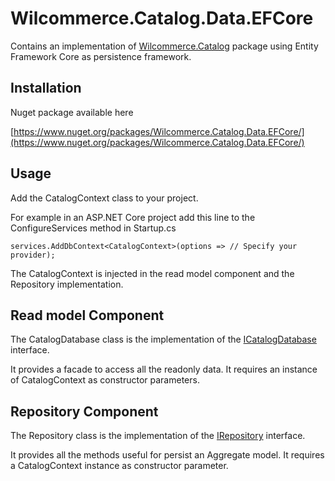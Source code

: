 # Wilcommerce.Catalog.Data.EFCore
Contains an implementation of [Wilcommerce.Catalog](https://github.com/wilcommerce/Wilcommerce.Catalog) package using Entity Framework Core as persistence framework.

## Installation
Nuget package available here

[https://www.nuget.org/packages/Wilcommerce.Catalog.Data.EFCore/](https://www.nuget.org/packages/Wilcommerce.Catalog.Data.EFCore/)

## Usage
Add the CatalogContext class to your project.

For example in an ASP.NET Core project add this line to the ConfigureServices method in Startup.cs
```<C#>
services.AddDbContext<CatalogContext>(options => // Specify your provider);
```
The CatalogContext is injected in the read model component and the Repository implementation.

## Read model Component
The CatalogDatabase class is the implementation of the [ICatalogDatabase](https://github.com/wilcommerce/Wilcommerce.Catalog/blob/master/src/Wilcommerce.Catalog/ReadModels/ICatalogDatabase.cs) interface.

It provides a facade to access all the readonly data.
It requires an instance of CatalogContext as constructor parameters.

## Repository Component
The Repository class is the implementation of the [IRepository](https://github.com/wilcommerce/Wilcommerce.Catalog/blob/master/src/Wilcommerce.Catalog/Repository/IRepository.cs) interface.

It provides all the methods useful for persist an Aggregate model. 
It requires a CatalogContext instance as constructor parameter.